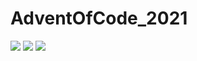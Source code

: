# AdventOfCode_2021

![](https://img.shields.io/badge/day%20📅-3-blue)  ![](https://img.shields.io/badge/stars%20⭐-6-yellow) ![](https://img.shields.io/badge/days%20completed-3-red)
